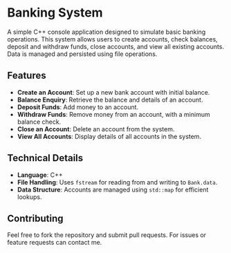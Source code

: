 # Banking System

A simple C++ console application designed to simulate basic banking operations. This system allows users to create accounts, check balances, deposit and withdraw funds, close accounts, and view all existing accounts. Data is managed and persisted using file operations.

## Features

- **Create an Account**: Set up a new bank account with initial balance.
- **Balance Enquiry**: Retrieve the balance and details of an account.
- **Deposit Funds**: Add money to an account.
- **Withdraw Funds**: Remove money from an account, with a minimum balance check.
- **Close an Account**: Delete an account from the system.
- **View All Accounts**: Display details of all accounts in the system.

## Technical Details

- **Language**: C++
- **File Handling**: Uses `fstream` for reading from and writing to `Bank.data`.
- **Data Structure**: Accounts are managed using `std::map` for efficient lookups.


## Contributing

Feel free to fork the repository and submit pull requests. For issues or feature requests can contact me.
